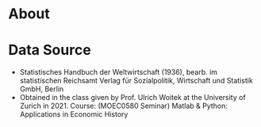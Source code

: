 # About

# Data Source
- Statistisches Handbuch der Weltwirtschaft (1936), bearb. im statistischen Reichsamt Verlag für Sozialpolitik, Wirtschaft und Statistik GmbH, Berlin
- Obtained in the class given by Prof. Ulrich Woitek at the University of Zurich in 2021. Course: (MOEC0580 Seminar) Matlab & Python: Applications in Economic History
